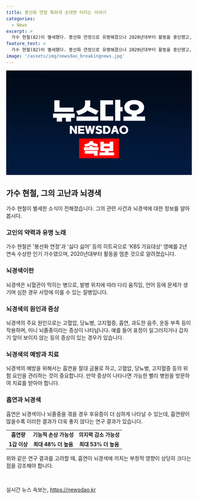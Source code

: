 ```yaml
---
title: 봉선화 연정 톡하게 손대면 터지는 이야기
categories:
  - News
excerpt: >
  가수 현철(82)이 별세했다. 봉선화 연정으로 유명해졌으나 2020년대부터 활동을 중단했고, 뇌경색과 후유증으로 투병 중이었음. 뇌경색은 뇌혈관이 막히는 병인데, 흡연, 고혈압 등이 원인이 될 수 있으며, 증상이 나타나면 즉시 병원을 방문해야 함. 흡연은 뇌졸중 후유증을 더 악화시킬 수 있음. 흡연량이 많을수록 기능적 손상 가능성이 높아지며, 다른 사람에게 의존할 확률도 더 높다.
feature_text: >
  가수 현철(82)이 별세했다. 봉선화 연정으로 유명해졌으나 2020년대부터 활동을 중단했고, 뇌경색과 후유증으로 투병 중이었음. 뇌경색은 뇌혈관이 막히는 병인데, 흡연, 고혈압 등이 원인이 될 수 있으며, 증상이 나타나면 즉시 병원을 방문해야 함. 흡연은 뇌졸중 후유증을 더 악화시킬 수 있음. 흡연량이 많을수록 기능적 손상 가능성이 높아지며, 다른 사람에게 의존할 확률도 더 높다.
image: '/assets/img/newsdao_breakingnews.jpg'
---
```


<p><img src="/assets/img/newsdao_breakingnews.jpg" alt="cryptoinkorea 속보" /></p>

<h2 data-ke-size="size26">가수 현철, 그의 고난과 뇌경색</h2>

<p data-ke-size="size16">가수 현철이 별세한 소식이 전해졌습니다. 그의 관련 사건과 뇌경색에 대한 정보를 알아봅시다.</p>

<h3><b>고인의 약력과 유명 노래</b></h3>

<p data-ke-size="size16">가수 현철은 '봉선화 연정'과 '싫다 싫어' 등의 히트곡으로 'KBS 가요대상' 영예를 2년 연속 수상한 인기 가수였으며, 2020년대부터 활동을 멈춘 것으로 알려졌습니다.</p>

<h3><b>뇌경색이란</b></h3>

<p data-ke-size="size16">뇌경색은 뇌혈관이 막히는 병으로, 발병 위치에 따라 다리 움직임, 언어 등에 문제가 생기며 심한 경우 사망에 이를 수 있는 질병입니다.</p>

<h3><b>뇌경색의 원인과 증상</b></h3>

<p data-ke-size="size16">뇌경색의 주요 원인으로는 고혈압, 당뇨병, 고지혈증, 흡연, 과도한 음주, 운동 부족 등이 작용하며, 미니 뇌졸중이라는 증상이 나타납니다. 예를 들어 표정이 일그러지거나 갑자기 앞이 보이지 않는 등의 증상이 있는 경우가 있습니다.</p>

<h3><b>뇌경색의 예방과 치료</b></h3>

<p data-ke-size="size16">뇌경색의 예방을 위해서는 흡연을 절대 금물로 하고, 고혈압, 당뇨병, 고지혈증 등의 위험 요인을 관리하는 것이 중요합니다. 만약 증상이 나타나면 가능한 빨리 병원을 방문하여 치료를 받아야 합니다.</p>

<h3><b>흡연과 뇌경색</b></h3>

<p data-ke-size="size16">흡연은 뇌경색이나 뇌졸중을 겪을 경우 후유증이 더 심하게 나타날 수 있는데, 흡연량이 많을수록 이러한 결과가 더욱 좋지 않다는 연구 결과가 있습니다.</p>

<table>
  <tr>
    <td style="text-align: center; height: 17px;"><b>흡연량</b></td>
    <td style="text-align: center; height: 17px;"><b>기능적 손상 가능성</b></td>
    <td style="text-align: center; height: 17px;"><b>의지력 감소 가능성</b></td>
  </tr>
  <tr>
    <td style="text-align: center; height: 17px;"><b>1갑 이상</b></td>
    <td style="text-align: center; height: 17px;"><b>최대 48% 더 높음</b></td>
    <td style="text-align: center; height: 17px;"><b>최대 53% 더 높음</b></td>
  </tr>
</table>

<p data-ke-size="size16">위와 같은 연구 결과를 고려할 때, 흡연이 뇌경색에 끼치는 부정적 영향이 상당히 크다는 점을 강조해야 합니다.</p>

<p data-ke-size="size16">&nbsp;</p>
실시간 뉴스 속보는, <a href="https://newsdao.kr" rel="dofollow">https://newsdao.kr</a>


